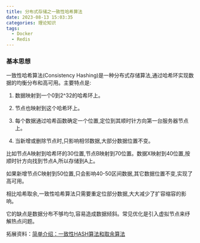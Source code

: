 ```yaml
---
title: 分布式存储之一致性哈希算法
date: 2023-08-13 15:03:35
categories: 理论知识
tags:
  - Docker
  - Redis
---
```


### 基本思想

一致性哈希算法(Consistency Hashing)是一种分布式存储算法,通过哈希环实现数据的均衡分布和高可用。主要特点是:

1. 数据映射到一个0到2^32的哈希环上。

2. 节点也映射到这个哈希环上。

<!-- more -->

3. 每个数据通过哈希函数确定一个位置,定位到其顺时针方向第一台服务器节点上。

4. 当新增或删除节点时,只影响相邻数据,大部分数据位置不变。

比如节点A映射到哈希环的30位置,节点B映射到70位置。数据X映射到40位置,按顺时针方向找到节点A,所以存储到A上。

如果新增节点C映射到50位置,只会影响40-50区间数据,其它数据位置不变,实现了高可用。

相比哈希取余,一致性哈希算法只需要重定位部分数据,大大减少了扩容缩容的影响。

它的缺点是数据分布不够均匀,容易造成数据倾斜。常见优化是引入虚拟节点来纾解热点问题。

拓展资料：[简单介绍：一致性HASH算法和取余算法](https://blog.51cto.com/u_12740336/6173086)